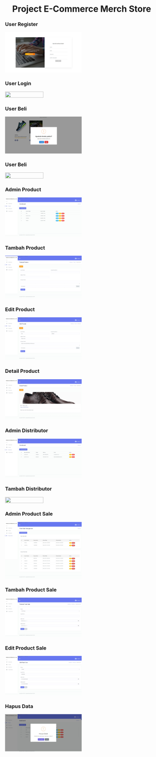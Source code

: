 <h1 align="center">Project E-Commerce  Merch Store</h1>


<h3>User Register</h3>
<img src='/images_project/register.jpeg' style="width: 50%; height: 50%;" >

<h3>User Login</h3>
<img src='/images_project/login.jpeg style="width: 50%; height: 50%;" >

<h3>User Dashboard</h3>
<img src='/images_project/user_index.jpeg' style="width: 50%; height: 50%;" >

<h3>User Beli</h3>
<img src='/images_project/user_beli.jpeg' style="width: 50%; height: 50%;" >

<h3>User Beli</h3>
<img src='/images_project/user_detail.jpeg style="width: 50%; height: 50%;" >

<h3>Admin Dashboard</h3>
<img src='/images_project/dashboard_admin.jpeg' style="width: 50%; height: 50%;" >

<h3>Admin Product</h3>
<img src='/images_project/product_admin.jpeg' style="width: 50%; height: 50%;" >

<h3>Tambah Product</h3>
<img src='/images_project/tambah_product.jpeg' style="width: 50%; height: 50%;" >

<h3>Edit Product</h3>
<img src='/images_project/edit_product.jpeg' style="width: 50%; height: 50%;" >

<h3>Detail Product</h3>
<img src='/images_project/detail_product.jpeg' style="width: 50%; height: 50%;" >

<h3>Admin Distributor</h3>
<img src='/images_project/distributor_admin.jpeg' style="width: 50%; height: 50%;" >

<h3>Tambah Distributor</h3>
<img src='/images_project/tambah_distri.jpeg style="width: 50%; height: 50%;" >

<h3>Edit Distributor</h3>
<img src='/images_project/edit_distri.jpeg' style="width: 50%; height: 50%;" >

<h3>Admin Product Sale</h3>
<img src='/images_project/produksale_index.jpeg' style="width: 50%; height: 50%;" >

<h3>Tambah Product Sale</h3>
<img src='/images_project/tambah_sale.jpeg' style="width: 50%; height: 50%;" >

<h3>Edit Product Sale</h3>
<img src='/images_project/edit_sale.jpeg' style="width: 50%; height: 50%;" >

<h3>Hapus Data</h3>
<img src='/images_project/hapusdata_admin.jpeg' style="width: 50%; height: 50%;" >



























<!-- <p align="center"><a href="https://laravel.com" target="_blank"><img src="https://raw.githubusercontent.com/laravel/art/master/logo-lockup/5%20SVG/2%20CMYK/1%20Full%20Color/laravel-logolockup-cmyk-red.svg" width="400" alt="Laravel Logo"></a></p>

<p align="center">
<a href="https://github.com/laravel/framework/actions"><img src="https://github.com/laravel/framework/workflows/tests/badge.svg" alt="Build Status"></a>
<a href="https://packagist.org/packages/laravel/framework"><img src="https://img.shields.io/packagist/dt/laravel/framework" alt="Total Downloads"></a>
<a href="https://packagist.org/packages/laravel/framework"><img src="https://img.shields.io/packagist/v/laravel/framework" alt="Latest Stable Version"></a>
<a href="https://packagist.org/packages/laravel/framework"><img src="https://img.shields.io/packagist/l/laravel/framework" alt="License"></a>
</p>

## About Laravel

Laravel is a web application framework with expressive, elegant syntax. We believe development must be an enjoyable and creative experience to be truly fulfilling. Laravel takes the pain out of development by easing common tasks used in many web projects, such as:

- [Simple, fast routing engine](https://laravel.com/docs/routing).
- [Powerful dependency injection container](https://laravel.com/docs/container).
- Multiple back-ends for [session](https://laravel.com/docs/session) and [cache](https://laravel.com/docs/cache) storage.
- Expressive, intuitive [database ORM](https://laravel.com/docs/eloquent).
- Database agnostic [schema migrations](https://laravel.com/docs/migrations).
- [Robust background job processing](https://laravel.com/docs/queues).
- [Real-time event broadcasting](https://laravel.com/docs/broadcasting).

Laravel is accessible, powerful, and provides tools required for large, robust applications.

## Learning Laravel

Laravel has the most extensive and thorough [documentation](https://laravel.com/docs) and video tutorial library of all modern web application frameworks, making it a breeze to get started with the framework.

You may also try the [Laravel Bootcamp](https://bootcamp.laravel.com), where you will be guided through building a modern Laravel application from scratch.

If you don't feel like reading, [Laracasts](https://laracasts.com) can help. Laracasts contains thousands of video tutorials on a range of topics including Laravel, modern PHP, unit testing, and JavaScript. Boost your skills by digging into our comprehensive video library.

## Laravel Sponsors

We would like to extend our thanks to the following sponsors for funding Laravel development. If you are interested in becoming a sponsor, please visit the [Laravel Partners program](https://partners.laravel.com).

### Premium Partners

- **[Vehikl](https://vehikl.com/)**
- **[Tighten Co.](https://tighten.co)**
- **[WebReinvent](https://webreinvent.com/)**
- **[Kirschbaum Development Group](https://kirschbaumdevelopment.com)**
- **[64 Robots](https://64robots.com)**
- **[Curotec](https://www.curotec.com/services/technologies/laravel/)**
- **[Cyber-Duck](https://cyber-duck.co.uk)**
- **[DevSquad](https://devsquad.com/hire-laravel-developers)**
- **[Jump24](https://jump24.co.uk)**
- **[Redberry](https://redberry.international/laravel/)**
- **[Active Logic](https://activelogic.com)**
- **[byte5](https://byte5.de)**
- **[OP.GG](https://op.gg)**

## Contributing

Thank you for considering contributing to the Laravel framework! The contribution guide can be found in the [Laravel documentation](https://laravel.com/docs/contributions).

## Code of Conduct

In order to ensure that the Laravel community is welcoming to all, please review and abide by the [Code of Conduct](https://laravel.com/docs/contributions#code-of-conduct).

## Security Vulnerabilities

If you discover a security vulnerability within Laravel, please send an e-mail to Taylor Otwell via [taylor@laravel.com](mailto:taylor@laravel.com). All security vulnerabilities will be promptly addressed.

## License

The Laravel framework is open-sourced software licensed under the [MIT license](https://opensource.org/licenses/MIT). -->
